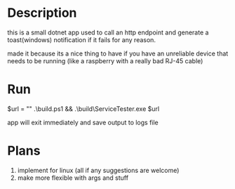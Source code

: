 # Description
this is a small dotnet app used to call an http endpoint and generate a toast(windows) notification if it fails for any reason.

made it because its a nice thing to have if you have an unreliable device that needs to be running (like a raspberry with a really bad RJ-45 cable)


# Run
$url = ""
.\build.ps1 && .\build\ServiceTester.exe $url

app will exit immediately and save output to logs file

# Plans
1. implement for linux (all if any suggestions are welcome)
2. make more flexible with args and stuff